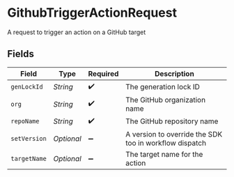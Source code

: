 # GithubTriggerActionRequest

A request to trigger an action on a GitHub target


## Fields

| Field                                                  | Type                                                   | Required                                               | Description                                            |
| ------------------------------------------------------ | ------------------------------------------------------ | ------------------------------------------------------ | ------------------------------------------------------ |
| `genLockId`                                            | *String*                                               | :heavy_check_mark:                                     | The generation lock ID                                 |
| `org`                                                  | *String*                                               | :heavy_check_mark:                                     | The GitHub organization name                           |
| `repoName`                                             | *String*                                               | :heavy_check_mark:                                     | The GitHub repository name                             |
| `setVersion`                                           | *Optional<String>*                                     | :heavy_minus_sign:                                     | A version to override the SDK too in workflow dispatch |
| `targetName`                                           | *Optional<String>*                                     | :heavy_minus_sign:                                     | The target name for the action                         |